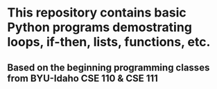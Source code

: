 # This repository contains basic Python programs demostrating loops, if-then, lists, functions, etc.
## Based on the beginning programming classes from BYU-Idaho CSE 110 & CSE 111
